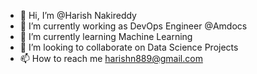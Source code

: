 - 👋 Hi, I’m @Harish Nakireddy
- 👀 I’m currently working as DevOps Engineer @Amdocs
- 🌱 I’m currently learning Machine Learning
- 💞️ I’m looking to collaborate on Data Science Projects
- 📫 How to reach me harishn889@gmail.com

<!---
Harish-n1/Harish-n1 is a ✨ special ✨ repository because its `README.md` (this file) appears on your GitHub profile.
You can click the Preview link to take a look at your changes.
--->
